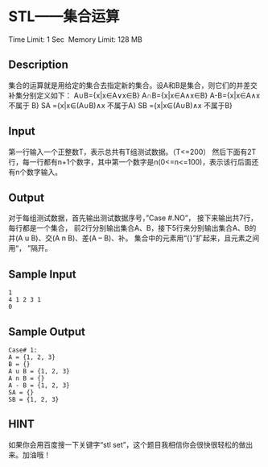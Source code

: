 # STL——集合运算
Time Limit: 1 Sec  Memory Limit: 128 MB


## Description
集合的运算就是用给定的集合去指定新的集合。设A和B是集合，则它们的并差交补集分别定义如下：
A∪B={x|x∈A∨x∈B}
A∩B={x|x∈A∧x∈B}
A-B={x|x∈A∧x不属于 B}
SA ={x|x∈(A∪B)∧x 不属于A}
SB ={x|x∈(A∪B)∧x 不属于B}
 



## Input
第一行输入一个正整数T，表示总共有T组测试数据。（T<=200）
然后下面有2T行，每一行都有n+1个数字，其中第一个数字是n(0<=n<=100)，表示该行后面还有n个数字输入。


## Output
对于每组测试数据，首先输出测试数据序号，”Case #.NO”，
接下来输出共7行，每行都是一个集合，
前2行分别输出集合A、B，接下5行来分别输出集合A、B的并(A u B)、交(A n B)、差(A – B)、补。
集合中的元素用“{}”扩起来，且元素之间用“， ”隔开。


## Sample Input
```
1
4 1 2 3 1
0

```
## Sample Output
```
Case# 1:
A = {1, 2, 3}
B = {}
A u B = {1, 2, 3}
A n B = {}
A - B = {1, 2, 3}
SA = {}
SB = {1, 2, 3}

```

## HINT
如果你会用百度搜一下关键字“stl set”，这个题目我相信你会很快很轻松的做出来。加油哦！

